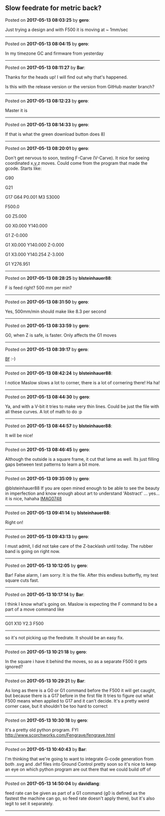## Slow feedrate for metric back?
Posted on **2017-05-13 08:03:25** by **gero**:

Just trying a design and with F500 it is moving at ~ 1mm/sec

---

Posted on **2017-05-13 08:04:15** by **gero**:

In my timezone GC and firmware from yesterday

---

Posted on **2017-05-13 08:11:27** by **Bar**:

Thanks for the heads up! I will find out why that's happened.



Is this with the release version or the version from GitHub master branch?

---

Posted on **2017-05-13 08:12:23** by **gero**:

Master it is

---

Posted on **2017-05-13 08:14:33** by **gero**:

If that is what the green download button does 8)

---

Posted on **2017-05-13 08:20:01** by **gero**:

Don't get nervous to soon, testing F-Carve (V-Carve). It nice for seeing coordinated x,y,z moves. Could come from the program that made the gcode. Starts like:

G90

G21

G17 G64 P0.001 M3 S3000 

F500.0

G0 Z5.000

G0 X0.000 Y140.000

G1 Z-0.000

G1 X0.000 Y140.000 Z-0.000

G1 X3.000 Y140.254 Z-3.000

G1 Y276.951

---

Posted on **2017-05-13 08:28:25** by **blsteinhauer88**:

F is feed right? 500 mm per min?

---

Posted on **2017-05-13 08:31:50** by **gero**:

Yes, 500mm/min should make like 8.3 per second

---

Posted on **2017-05-13 08:33:59** by **gero**:

G0, when Z is safe, is faster. Only affects the G1 moves

---

Posted on **2017-05-13 08:39:17** by **gero**:

[Bf](/images/dB/az/dBaz_bf.jpg.jpg)  :-)

---

Posted on **2017-05-13 08:42:24** by **blsteinhauer88**:

I notice Maslow slows a lot to corner, there is a lot of cornering there! Ha ha!

---

Posted on **2017-05-13 08:44:30** by **gero**:

Ya, and with a V-bit it tries to make very thin lines. Could be just the file with all these curves. A lot of math to do :p

---

Posted on **2017-05-13 08:44:57** by **blsteinhauer88**:

It will be nice!

---

Posted on **2017-05-13 08:46:45** by **gero**:

Although the outside is a square frame, it cut that lame as well. Its just filling gaps between test patterns to learn a bit more.

---

Posted on **2017-05-13 09:35:09** by **gero**:

@blsteinhauer88 If you are open mined enough to be able to see the beauty in imperfection and know enough about art to understand 'Abstract' ... yes... it is nice, hahaha  [IMAG0748](/images/yV/RU/yVRU_imag0748.jpg.jpg)

---

Posted on **2017-05-13 09:41:14** by **blsteinhauer88**:

Right on!

---

Posted on **2017-05-13 09:43:13** by **gero**:

I must admit, I did not take care of the Z-backlash until today. The rubber band is going on right now.

---

Posted on **2017-05-13 10:12:05** by **gero**:

Bar! False alarm, I am sorry. It is the file. After this endless butterfly, my test square cuts fast.

---

Posted on **2017-05-13 10:17:14** by **Bar**:

I think I know what's going on. Maslow is expecting the F command to be a part of a move command like 

---

G01 X10 Y2.3 F500 

---



so it's not picking up the feedrate. It should be an easy fix.

---

Posted on **2017-05-13 10:21:18** by **gero**:

In the square i have it behind the moves, so as a separate F500 it gets ignored?

---

Posted on **2017-05-13 10:29:21** by **Bar**:

As long as there is a G0 or G1 command before the F500 it will get caught, but because there is a G17 before in the first file It tries to figure out what F500 means when applied to G17 and it can't decide. It's a pretty weird corner case, but it shouldn't be too hard to correct

---

Posted on **2017-05-13 10:30:18** by **gero**:

It's a pretty old python program. FYI http://www.scorchworks.com/Fengrave/fengrave.html

---

Posted on **2017-05-13 10:40:43** by **Bar**:

I'm thinking that we're going to want to integrate G-code generation from both .svg and .dxf files into Ground Control pretty soon so it's nice to keep an eye on which python program are out there that we could build off of

---

Posted on **2017-05-13 14:50:04** by **davidlang**:

feed rate can be given as part of a G1 command (g0 is defined as the fastest the machine can go, so feed rate doesn't apply there), but it's also legit to set it separately.

---

